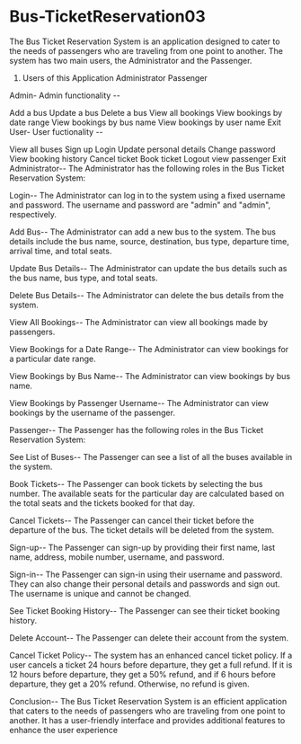 # Bus-TicketReservation03
The Bus Ticket Reservation System is an application designed to cater to the needs of passengers who are traveling from one point to another. The system has two main users, the Administrator and the Passenger.

1. Users of this Application Administrator Passenger

Admin- Admin functionality --

Add a bus
Update a bus
Delete a bus
View all bookings
View bookings by date range
View bookings by bus name
View bookings by user name
Exit
User- User fuctionality --

View all buses
Sign up
Login
Update personal details
Change password
View booking history
Cancel ticket
Book ticket
Logout
view passenger
Exit
Administrator-- The Administrator has the following roles in the Bus Ticket Reservation System:

Login-- The Administrator can log in to the system using a fixed username and password. The username and password are "admin" and "admin", respectively.

Add Bus-- The Administrator can add a new bus to the system. The bus details include the bus name, source, destination, bus type, departure time, arrival time, and total seats.

Update Bus Details-- The Administrator can update the bus details such as the bus name, bus type, and total seats.

Delete Bus Details-- The Administrator can delete the bus details from the system.

View All Bookings-- The Administrator can view all bookings made by passengers.

View Bookings for a Date Range-- The Administrator can view bookings for a particular date range.

View Bookings by Bus Name-- The Administrator can view bookings by bus name.

View Bookings by Passenger Username-- The Administrator can view bookings by the username of the passenger.

Passenger-- The Passenger has the following roles in the Bus Ticket Reservation System:

See List of Buses-- The Passenger can see a list of all the buses available in the system.

Book Tickets-- The Passenger can book tickets by selecting the bus number. The available seats for the particular day are calculated based on the total seats and the tickets booked for that day.

Cancel Tickets-- The Passenger can cancel their ticket before the departure of the bus. The ticket details will be deleted from the system.

Sign-up-- The Passenger can sign-up by providing their first name, last name, address, mobile number, username, and password.

Sign-in-- The Passenger can sign-in using their username and password. They can also change their personal details and passwords and sign out. The username is unique and cannot be changed.

See Ticket Booking History-- The Passenger can see their ticket booking history.

Delete Account-- The Passenger can delete their account from the system.

Cancel Ticket Policy-- The system has an enhanced cancel ticket policy. If a user cancels a ticket 24 hours before departure, they get a full refund. If it is 12 hours before departure, they get a 50% refund, and if 6 hours before departure, they get a 20% refund. Otherwise, no refund is given.

Conclusion-- The Bus Ticket Reservation System is an efficient application that caters to the needs of passengers who are traveling from one point to another. It has a user-friendly interface and provides additional features to enhance the user experience